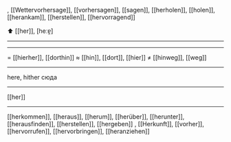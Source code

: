 , [[Wettervorhersage]], [[vorhersagen]], [[sagen]], [[herholen]], [[holen]], [[herankam]], [[herstellen]], [[hervorragend]]

⬆️ [[her]], [heːɐ̯]

---

---
= [[hierher]], [[dorthin]]
≈ [[hin]], [[dort]], [[hier]]
≠ [[hinweg]], [[weg]]

---
here, hither
сюда

---
[[her]]

---
[[herkommen]], [[heraus]], [[herum]], [[herüber]], [[herunter]], [[herausfinden]], [[herstellen]], [[hergeben]]
, [[Herkunft]], [[vorher]], [[hervorrufen]], [[hervorbringen]], [[heranziehen]]